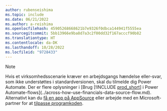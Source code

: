 ```yaml
---
author: rubenseishima
ms.topic: include
ms.date: 06/21/2022
ms.author: a-reishima
ms.openlocfilehash: 45905268668621b7e9326f0dbca144941f5555ea
ms.sourcegitcommit: 5bb13966e9ba8d7a3c2f00dd32f167acccf90b82
ms.translationtype: HT
ms.contentlocale: da-DK
ms.lasthandoff: 10/28/2022
ms.locfileid: "9728433"
---
```

> [!NOTE]
> Hvis et virksomhedsscenarie kræver en arbejdsgangs hændelse eller-svar, som ikke understøttes i standardversionen, skal du tilmelde dig Power Automate. Der er flere oplysninger i [Brug [!INCLUDE [prod_short](prod_short.md)] i Power Automate-flows](../across-how-use-financials-data-source-flow.md). Alternativt kan du [få en app på AppSource](https://go.microsoft.com/fwlink/?linkid=2081646) eller arbejde med en Microsoft-partner for at [tilpasse programkoden](/dynamics365/business-central/dev-itpro/developer/devenv-walkthrough-workflow-events-responses).

